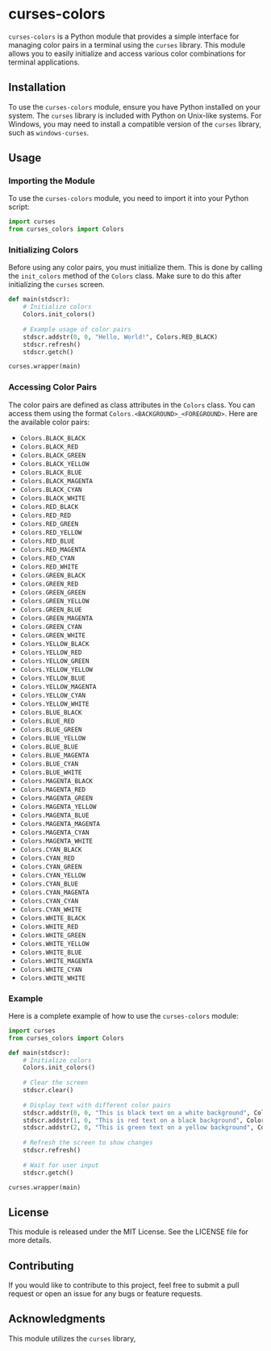 # curses-colors

`curses-colors` is a Python module that provides a simple interface for managing color pairs in a terminal using the `curses` library. This module allows you to easily initialize and access various color combinations for terminal applications.

## Installation

To use the `curses-colors` module, ensure you have Python installed on your system. The `curses` library is included with Python on Unix-like systems. For Windows, you may need to install a compatible version of the `curses` library, such as `windows-curses`.

## Usage

### Importing the Module

To use the `curses-colors` module, you need to import it into your Python script:

```python
import curses
from curses_colors import Colors
```

### Initializing Colors

Before using any color pairs, you must initialize them. This is done by calling the `init_colors` method of the `Colors` class. Make sure to do this after initializing the `curses` screen.

```python
def main(stdscr):
    # Initialize colors
    Colors.init_colors()
    
    # Example usage of color pairs
    stdscr.addstr(0, 0, "Hello, World!", Colors.RED_BLACK)
    stdscr.refresh()
    stdscr.getch()

curses.wrapper(main)
```

### Accessing Color Pairs

The color pairs are defined as class attributes in the `Colors` class. You can access them using the format `Colors.<BACKGROUND>_<FOREGROUND>`. Here are the available color pairs:

- `Colors.BLACK_BLACK`
- `Colors.BLACK_RED`
- `Colors.BLACK_GREEN`
- `Colors.BLACK_YELLOW`
- `Colors.BLACK_BLUE`
- `Colors.BLACK_MAGENTA`
- `Colors.BLACK_CYAN`
- `Colors.BLACK_WHITE`
- `Colors.RED_BLACK`
- `Colors.RED_RED`
- `Colors.RED_GREEN`
- `Colors.RED_YELLOW`
- `Colors.RED_BLUE`
- `Colors.RED_MAGENTA`
- `Colors.RED_CYAN`
- `Colors.RED_WHITE`
- `Colors.GREEN_BLACK`
- `Colors.GREEN_RED`
- `Colors.GREEN_GREEN`
- `Colors.GREEN_YELLOW`
- `Colors.GREEN_BLUE`
- `Colors.GREEN_MAGENTA`
- `Colors.GREEN_CYAN`
- `Colors.GREEN_WHITE`
- `Colors.YELLOW_BLACK`
- `Colors.YELLOW_RED`
- `Colors.YELLOW_GREEN`
- `Colors.YELLOW_YELLOW`
- `Colors.YELLOW_BLUE`
- `Colors.YELLOW_MAGENTA`
- `Colors.YELLOW_CYAN`
- `Colors.YELLOW_WHITE`
- `Colors.BLUE_BLACK`
- `Colors.BLUE_RED`
- `Colors.BLUE_GREEN`
- `Colors.BLUE_YELLOW`
- `Colors.BLUE_BLUE`
- `Colors.BLUE_MAGENTA`
- `Colors.BLUE_CYAN`
- `Colors.BLUE_WHITE`
- `Colors.MAGENTA_BLACK`
- `Colors.MAGENTA_RED`
- `Colors.MAGENTA_GREEN`
- `Colors.MAGENTA_YELLOW`
- `Colors.MAGENTA_BLUE`
- `Colors.MAGENTA_MAGENTA`
- `Colors.MAGENTA_CYAN`
- `Colors.MAGENTA_WHITE`
- `Colors.CYAN_BLACK`
- `Colors.CYAN_RED`
- `Colors.CYAN_GREEN`
- `Colors.CYAN_YELLOW`
- `Colors.CYAN_BLUE`
- `Colors.CYAN_MAGENTA`
- `Colors.CYAN_CYAN`
- `Colors.CYAN_WHITE`
- `Colors.WHITE_BLACK`
- `Colors.WHITE_RED`
- `Colors.WHITE_GREEN`
- `Colors.WHITE_YELLOW`
- `Colors.WHITE_BLUE`
- `Colors.WHITE_MAGENTA`
- `Colors.WHITE_CYAN`
- `Colors.WHITE_WHITE`

### Example

Here is a complete example of how to use the `curses-colors` module:

```python
import curses
from curses_colors import Colors

def main(stdscr):
    # Initialize colors
    Colors.init_colors()
    
    # Clear the screen
    stdscr.clear()
    
    # Display text with different color pairs
    stdscr.addstr(0, 0, "This is black text on a white background", Colors.WHITE_BLACK)
    stdscr.addstr(1, 0, "This is red text on a black background", Colors.RED_BLACK)
    stdscr.addstr(2, 0, "This is green text on a yellow background", Colors.GREEN_YELLOW)
    
    # Refresh the screen to show changes
    stdscr.refresh()
    
    # Wait for user input
    stdscr.getch()

curses.wrapper(main)
```

## License

This module is released under the MIT License. See the LICENSE file for more details.

## Contributing

If you would like to contribute to this project, feel free to submit a pull request or open an issue for any bugs or feature requests.

## Acknowledgments

This module utilizes the `curses` library,